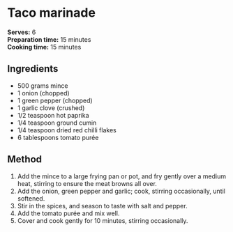# Taco marinade

**Serves:** 6  
**Preparation time:** 15 minutes  
**Cooking time:** 15 minutes

## Ingredients
- 500 grams mince
- 1 onion (chopped)
- 1 green pepper (chopped)
- 1 garlic clove (crushed)
- 1/2 teaspoon hot paprika
- 1/4 teaspoon ground cumin
- 1/4 teaspoon dried red chilli flakes
- 6 tablespoons tomato purée

## Method
1. Add the mince to a large frying pan or pot, and fry gently over a medium heat, stirring to ensure the meat browns all over.
1. Add the onion, green pepper and garlic; cook, stirring occasionally, until softened. 
1. Stir in the spices, and season to taste with salt and pepper. 
1. Add the tomato purée and mix well. 
1. Cover and cook gently for 10 minutes, stirring occasionally.